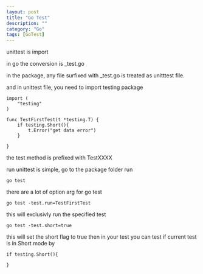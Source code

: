 ```yaml
---
layout: post
title: "Go Test"
description: ""
category: "Go"
tags: [GoTest]
---
```


unittest is import

in go the conversion is \_test.go

in the package, any file surfixed with \_test.go is treated as unitttest file.

and in unittest file, you need to import testing package

	import (
		"testing"
	)
	
	func TestFirstTest(t *testing.T) {
		if testing.Short(){
			t.Error("get data error")
		}
	
	}

the test method is prefixed with TestXXXX


run unittest is simple, go to the package folder run

	go test

there are a lot of option arg for go test

	go test -test.run=TestFirstTest

this will exclusivly run the specified test

	go test -test.short=true

this will set the short flag to true
then in your test you can test if current test is in Short mode by 
	
	if testing.Short(){
		
	} 
